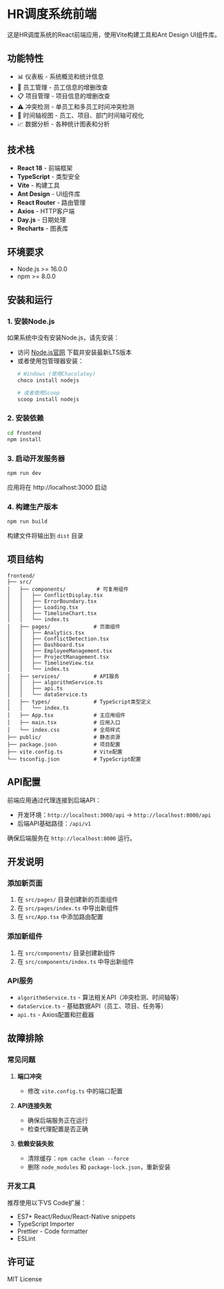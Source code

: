 # HR调度系统前端

这是HR调度系统的React前端应用，使用Vite构建工具和Ant Design UI组件库。

## 功能特性

- 📊 仪表板 - 系统概览和统计信息
- 👥 员工管理 - 员工信息的增删改查
- 📋 项目管理 - 项目信息的增删改查
- ⚠️ 冲突检测 - 单员工和多员工时间冲突检测
- 📅 时间轴视图 - 员工、项目、部门时间轴可视化
- 📈 数据分析 - 各种统计图表和分析

## 技术栈

- **React 18** - 前端框架
- **TypeScript** - 类型安全
- **Vite** - 构建工具
- **Ant Design** - UI组件库
- **React Router** - 路由管理
- **Axios** - HTTP客户端
- **Day.js** - 日期处理
- **Recharts** - 图表库

## 环境要求

- Node.js >= 16.0.0
- npm >= 8.0.0

## 安装和运行

### 1. 安装Node.js

如果系统中没有安装Node.js，请先安装：

- 访问 [Node.js官网](https://nodejs.org/) 下载并安装最新LTS版本
- 或者使用包管理器安装：
  ```bash
  # Windows (使用Chocolatey)
  choco install nodejs
  
  # 或者使用Scoop
  scoop install nodejs
  ```

### 2. 安装依赖

```bash
cd frontend
npm install
```

### 3. 启动开发服务器

```bash
npm run dev
```

应用将在 http://localhost:3000 启动

### 4. 构建生产版本

```bash
npm run build
```

构建文件将输出到 `dist` 目录

## 项目结构

```
frontend/
├── src/
│   ├── components/          # 可复用组件
│   │   ├── ConflictDisplay.tsx
│   │   ├── ErrorBoundary.tsx
│   │   ├── Loading.tsx
│   │   ├── TimelineChart.tsx
│   │   └── index.ts
│   ├── pages/              # 页面组件
│   │   ├── Analytics.tsx
│   │   ├── ConflictDetection.tsx
│   │   ├── Dashboard.tsx
│   │   ├── EmployeeManagement.tsx
│   │   ├── ProjectManagement.tsx
│   │   ├── TimelineView.tsx
│   │   └── index.ts
│   ├── services/           # API服务
│   │   ├── algorithmService.ts
│   │   ├── api.ts
│   │   └── dataService.ts
│   ├── types/              # TypeScript类型定义
│   │   └── index.ts
│   ├── App.tsx             # 主应用组件
│   ├── main.tsx            # 应用入口
│   └── index.css           # 全局样式
├── public/                 # 静态资源
├── package.json            # 项目配置
├── vite.config.ts          # Vite配置
└── tsconfig.json           # TypeScript配置
```

## API配置

前端应用通过代理连接到后端API：

- 开发环境：`http://localhost:3000/api` -> `http://localhost:8000/api`
- 后端API基础路径：`/api/v1`

确保后端服务在 `http://localhost:8000` 运行。

## 开发说明

### 添加新页面

1. 在 `src/pages/` 目录创建新的页面组件
2. 在 `src/pages/index.ts` 中导出新组件
3. 在 `src/App.tsx` 中添加路由配置

### 添加新组件

1. 在 `src/components/` 目录创建新组件
2. 在 `src/components/index.ts` 中导出新组件

### API服务

- `algorithmService.ts` - 算法相关API（冲突检测、时间轴等）
- `dataService.ts` - 基础数据API（员工、项目、任务等）
- `api.ts` - Axios配置和拦截器

## 故障排除

### 常见问题

1. **端口冲突**
   - 修改 `vite.config.ts` 中的端口配置
   
2. **API连接失败**
   - 确保后端服务正在运行
   - 检查代理配置是否正确

3. **依赖安装失败**
   - 清除缓存：`npm cache clean --force`
   - 删除 `node_modules` 和 `package-lock.json`，重新安装

### 开发工具

推荐使用以下VS Code扩展：

- ES7+ React/Redux/React-Native snippets
- TypeScript Importer
- Prettier - Code formatter
- ESLint

## 许可证

MIT License